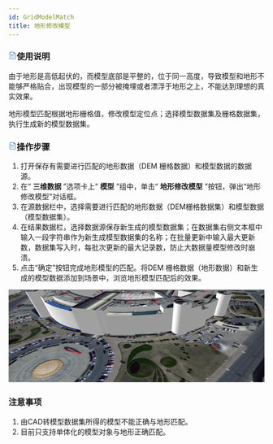 ```yaml
---
id: GridModelMatch
title: 地形修改模型
---
```

### ![](../../../img/read.gif)使用说明

由于地形是高低起伏的，而模型底部是平整的，位于同一高度，导致模型和地形不能够严格贴合，出现模型的一部分被掩埋或者漂浮于地形之上，不能达到理想的真实效果。

地形模型匹配根据地形栅格值，修改模型定位点；选择模型数据集及栅格数据集，执行生成新的模型数据集。

### ![](../../../img/read.gif)操作步骤

1. 打开保存有需要进行匹配的地形数据（DEM 栅格数据）和模型数据的数据源。
2. 在“ **三维数据** ”选项卡上“ **模型** ”组中，单击“ **地形修改模型** ”按钮，弹出“地形修改模型”对话框。
3. 在源数据栏中，选择需要进行匹配的地形数据（DEM栅格数据集）和模型数据（模型数据集）。
4. 在结果数据栏，选择数据源保存新生成的模型数据集；在数据集右侧文本框中输入一段字符串作为新生成模型数据集的名称；在批量更新中输入最大更新数，数据集写入时，每批次更新的最大记录数，防止大数据量模型修改时崩溃。
5. 点击“确定”按钮完成地形模型的匹配。将DEM 栅格数据（地形数据）和新生成的模型数据添加到场景中，浏览地形模型匹配后的效果。

![](../img/GridModelMatch_Result.png)  
 
  
### 注意事项

1. 由CAD转模型数据集所得的模型不能正确与地形匹配。
2. 目前只支持单体化的模型对象与地形正确匹配。




